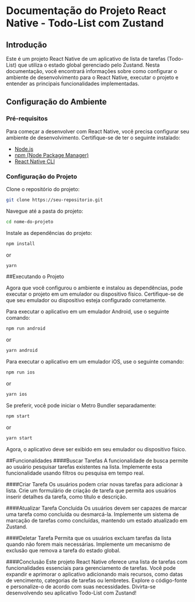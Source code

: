 # Documentação do Projeto React Native - Todo-List com Zustand

## Introdução
Este é um projeto React Native de um aplicativo de lista de tarefas (Todo-List) que utiliza o estado global gerenciado pelo Zustand. Nesta documentação, você encontrará informações sobre como configurar o ambiente de desenvolvimento para o React Native, executar o projeto e entender as principais funcionalidades implementadas.

## Configuração do Ambiente
### Pré-requisitos
Para começar a desenvolver com React Native, você precisa configurar seu ambiente de desenvolvimento. Certifique-se de ter o seguinte instalado:

- [Node.js](https://nodejs.org/en)
- [npm (Node Package Manager)](https://www.npmjs.com/)
- [React Native CLI](https://reactnative.dev/docs/environment-setup)

### Configuração do Projeto
Clone o repositório do projeto:

```bash
git clone https://seu-repositorio.git
```


Navegue até a pasta do projeto:

```bash
cd nome-do-projeto
```

Instale as dependências do projeto:

```bash
npm install
```

or

```bash
yarn
```

##Executando o Projeto

Agora que você configurou o ambiente e instalou as dependências, pode executar o projeto em um emulador ou dispositivo físico. Certifique-se de que seu emulador ou dispositivo esteja configurado corretamente.

Para executar o aplicativo em um emulador Android, use o seguinte comando:

```bash
npm run android
```

or 

```bash
yarn android
```

Para executar o aplicativo em um emulador iOS, use o seguinte comando:

```bash
npm run ios
```
or
```bash
yarn ios
```

Se preferir, você pode iniciar o Metro Bundler separadamente:

```bash
npm start
```
or

```bash
yarn start
```

Agora, o aplicativo deve ser exibido em seu emulador ou dispositivo físico.

##Funcionalidades
####Buscar Tarefas
A funcionalidade de busca permite ao usuário pesquisar tarefas existentes na lista. Implemente esta funcionalidade usando filtros ou pesquisa em tempo real.

####Criar Tarefa
Os usuários podem criar novas tarefas para adicionar à lista. Crie um formulário de criação de tarefa que permita aos usuários inserir detalhes da tarefa, como título e descrição.

####Atualizar Tarefa Concluída
Os usuários devem ser capazes de marcar uma tarefa como concluída ou desmarcá-la. Implemente um sistema de marcação de tarefas como concluídas, mantendo um estado atualizado em Zustand.

####Deletar Tarefa
Permita que os usuários excluam tarefas da lista quando não forem mais necessárias. Implemente um mecanismo de exclusão que remova a tarefa do estado global.

####Conclusão
Este projeto React Native oferece uma lista de tarefas com funcionalidades essenciais para gerenciamento de tarefas. Você pode expandir e aprimorar o aplicativo adicionando mais recursos, como datas de vencimento, categorias de tarefas ou lembretes. Explore o código-fonte e personalize-o de acordo com suas necessidades. Divirta-se desenvolvendo seu aplicativo Todo-List com Zustand!